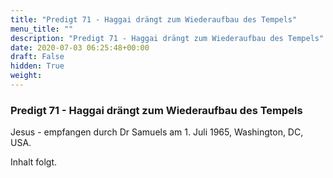 ```yaml
---
title: "Predigt 71 - Haggai drängt zum Wiederaufbau des Tempels"
menu_title: ""
description: "Predigt 71 - Haggai drängt zum Wiederaufbau des Tempels"
date: 2020-07-03 06:25:48+00:00
draft: False
hidden: True
weight:
---
```

### Predigt 71 - Haggai drängt zum Wiederaufbau des Tempels

Jesus - empfangen durch Dr Samuels am 1. Juli 1965, Washington, DC, USA.

Inhalt folgt.
